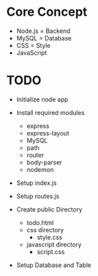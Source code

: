 # Core Concept

+ Node.js  =  Backend
+ MySQL    =  Database
+ CSS      = Style
+ JavaScript

# TODO 

+ Initialize node app
+ Install required modules 
  + express
  + express-layout
  + MySQL
  + path
  + router
  + body-parser
  + nodemon

+ Setup index.js
+ Setup routes.js
+ Create public Directory
  + todo.html
  + css directory
    + style.css
  + javascript directory
    + script.css

+ Setup Database and Table
